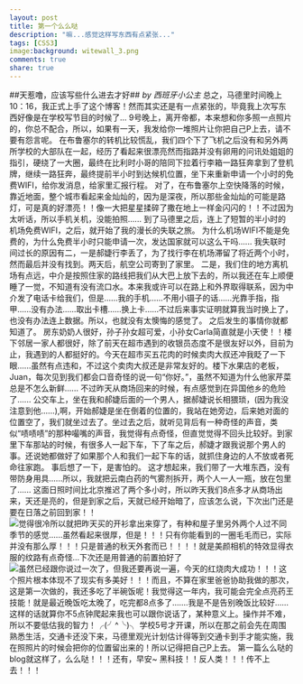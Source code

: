 ```yaml
---
layout: post
title: 第一个么么哒
description: "嘛...感觉这样写东西有点紧张..."
tags: [CSS3]
image:background: witewall_3.png
comments: true
share: true
---
```

##天惹噜，应该写些什么进去才好##
*by 西班牙小公主*
    总之，马德里时间晚上10：16，我正式上手了这个博客！然而其实还是有一点紧张的，毕竟我上次写东西好像是在学校写节目的时候了...
    9号晚上，离开帝都，本来想和你多照一点照片的，你总不配合，所以，如果有一天，我发给你一堆照片让你把自己P上去，请不要有怨言呢。
    在布鲁塞尔的转机比较慌乱，我们四个下了飞机之后没有和另外两所学校的大部队在一起，经历了看起来很漂亮然而指路并没有卵用的问讯处姐姐的指引，硬绕了一大圈，最终在比利时小哥的陪同下拉着行李箱一路狂奔拿到了登机牌，继续一路狂奔，最终提前半小时到达候机位置，坐下来重新申请一个小时的免费WIFI，给你发消息，给家里汇报行程。
    对了，在布鲁塞尔上空快降落的时候，靠近地面，整个城市看起来金灿灿的，因为是深夜，所以那些金灿灿的可能是路灯，可是真的好漂亮！！像一大把星星揉碎了撒在地上一样金闪闪的！！不过因为太听话，所以手机关机，没能拍照......
    到了马德里之后，连上了短暂的半小时的机场免费WIFI，之后，就开始了我的漫长的失联之旅。
    为什么机场WIFI不能是免费的，为什么免费半小时只能申请一次，发达国家就可以这么干吗......
    我失联时间过长的原因有二，一是郝婕行李丢了，为了找行李在机场滞留了将近两个小时，然而最后并没有找到。两天后，航空公司寄到了家里。
    二是，我们住的地方离机场有点远，中介是按照住家的路线把我们从大巴上放下去的，所以我还在车上顺便睡了一觉，不知道有没有流口水。本来我或许可以在路上和外界取得联系，因为中介发了电话卡给我们，但是......我的手机......不用小镊子的话......光靠手指，指甲......没有办法......取出卡槽......换上卡......不过后来事实证明就算我当时换上了，也没有办法连上数据。所以，也就没有太懊悔的感觉了。
    之后发生的事情你就都知道了。
    房东奶奶人很好，孙子孙女超可爱，小孙女Carla简直就是小天使！！楼下邻居一家人都很好，除了前天在超市遇到的收银员态度不是很友好以外，目前为止，我遇到的人都挺好的。今天在超市买五花肉的时候卖肉大叔还冲我眨了一下眼......虽然有点违和，不过这个卖肉大叔还是非常友好的。楼下水果店的老板，Juan，每次见到我们都会口音奇怪的说一句“你好。”，虽然不知道为什么他家芹菜总是不怎么新鲜......
    不过昨天从商场回来的时候，有点感觉到在异国他乡的危险了......
    公交车上，坐在我和郝婕后面的一个男人，据郝婕说长相猥琐，(因为我没注意到他......),啊，开始郝婕是坐在倒着的位置的，我站在她旁边，后来她对面的位置空了，我们就坐过去了。坐过去之后，就听见背后有一种奇怪的声音，类似“啧啧啧”的那种嘬嘴的声音，我觉得有点奇怪，但直觉觉得不回头比较好。到家里下车那站的时候，有很多人一起下车，下了车之后，郝婕才跟我说那个男人的事。还说她都做好了如果那个人和我们一起下车的话，就抓住身边的人不放或者死命往家跑。
    事后想了一下，是害怕的。
    这才想起来，我们带了一大堆东西，没有带防身用具......所以，我就把云南白药的气雾剂拆开，两个人一人一瓶，放在包里了......
    这面日照时间比北京推迟了两个多小时，所以昨天我们8点多才从商场出来，天还是亮的，但是到家之后，天就已经开始暗了，应该怎么说，下次出门还是要在日落之前回到家！！
    ![觉得很冷所以就把昨天买的开衫拿出来穿了，有种和屋子里另外两个人过不同季节的感觉......虽然看起来很厚，但是！！！只有你能看到的一圈毛毛而已，实际并没有那么厚！！！只是普通的秋天外套而已！！！！就是美颜相机的特效显得衣服的纹路有点奇怪...下次还是用普通的前置拍好了](http://ww2.sinaimg.cn/mw690/6bfe8f1bgw1ew7a8eg4ozj20s411i7wh.jpg)
    ![虽然已经跟你说过一次了，但我还要再说一遍，今天的红烧肉大成功！！！这个照片根本体现不了现实有多美好！！！而且，不算在家里爸爸协助我做的那次，这是第一次做的，我还多吃了半碗饭呢！我觉得这一年内，我可能会完全点亮药王技能！就是最近晚饭吃太晚了，吃完都8点多了.......我是不是告别晚饭比较好......](http://ww4.sinaimg.cn/mw690/6bfe8f1bgw1ew7a8a7tz8j22yo1o0x6q.jpg)
    这样的话就算你不5点钟爬起来我也可以跟你说话了，某种意义上。操作并不难，所以不要低估我的智力！╭(╯^╰)╮
    学校5号才开课，所以在那之前会先在周围熟悉生活，交通卡还没下来，马德里观光计划估计得等到交通卡到手才能实施，我在照照片的时候会把你的位置留出来的！所以记得把自己P上去。
    第一篇么么哒的blog就这样了，么么哒！！！还有，早安~
    黑科技！！反人类！！！传不上去！！！
